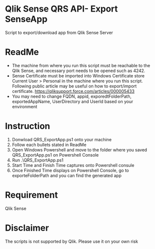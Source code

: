 # Qlik Sense QRS API- Export SenseApp
Script to export/download app from Qlik Sense Server

# ReadMe
- The machine from where you run this script must be reachable to the Qlik Sense, and necessary port needs to be opened such as 4242.
- Sense Certificate must be imported into Windows Certificate store Current User > Personal in the machine where you run this script.
   Following public article may be useful on how to export/import certificate.
   https://qliksupport.force.com/articles/000005433
- You may need to change FQDN, appid, exporedtFolderPath, exportedAppName, UserDirectory and UserId based on your environment
   

# Instruction
1. Donwload QRS_ExportApp.ps1 onto your machine
2. Follow each bullets stated in ReadMe
3. Open Windows Powershell and move to the folder where you saved QRS_ExportApp.ps1 on Powershell Console
4. Run .\QRS_ExportApp.ps1
5. Start Time and Finish Time captures onto Powershell consule
6. Once Finished Time displays on Powershell Console, go to exporteFolderPath and you can find the generated app


# Requirement
Qlik Sense


# Disclaimer
The scripts is not supported by Qlik. Please use it on your own risk
